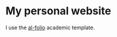 # My personal website

I use the [al-folio](https://alshedivat.github.io/al-folio/) academic template. 